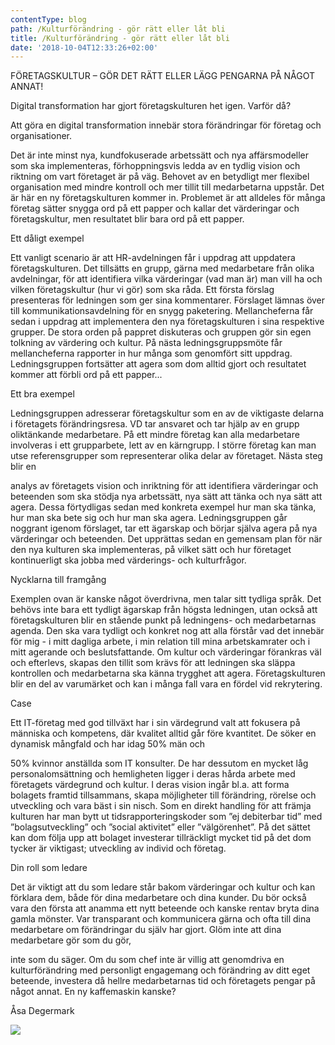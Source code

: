 ```yaml
---
contentType: blog
path: /Kulturförändring - gör rätt eller låt bli
title: /Kulturförändring - gör rätt eller låt bli
date: '2018-10-04T12:33:26+02:00'
---
```

FÖRETAGSKULTUR – GÖR DET RÄTT ELLER LÄGG PENGARNA PÅ NÅGOT ANNAT!



Digital transformation har gjort företagskulturen het igen. Varför då?

Att göra en digital transformation innebär stora förändringar för företag och organisationer. 

Det är inte minst nya, kundfokuserade arbetssätt och nya affärsmodeller som ska implementeras, förhoppningsvis ledda av en tydlig vision och riktning om vart företaget är på väg.  Behovet av en betydligt mer flexibel organisation med mindre kontroll och mer tillit till medarbetarna uppstår. Det är här en ny företagskulturen kommer in. Problemet är att alldeles för många företag sätter snygga ord på ett papper och kallar det värderingar och företagskultur, men resultatet blir bara ord på ett papper.  



Ett dåligt exempel

Ett vanligt scenario är att HR-avdelningen får i uppdrag att uppdatera företagskulturen. Det tillsätts en grupp, gärna med medarbetare från olika avdelningar, för att identifiera vilka värderingar (vad man är) man vill ha och vilken företagskultur (hur vi gör) som ska råda. Ett första förslag presenteras för ledningen som ger sina kommentarer. Förslaget lämnas över till kommunikationsavdelning för en snygg paketering. Mellancheferna får sedan i uppdrag att implementera den nya företagskulturen i sina respektive grupper. De stora orden på pappret diskuteras och gruppen gör sin egen tolkning av värdering och kultur. På nästa ledningsgruppsmöte får mellancheferna rapporter in hur många som genomfört sitt uppdrag. Ledningsgruppen fortsätter att agera som dom alltid gjort och resultatet kommer att förbli ord på ett papper... 



Ett bra exempel

Ledningsgruppen adresserar företagskultur som en av de viktigaste delarna i företagets förändringsresa. VD tar ansvaret och tar hjälp av en grupp oliktänkande medarbetare. På ett mindre företag kan alla medarbetare involveras i ett grupparbete, lett av en kärngrupp. I större företag kan man utse referensgrupper som representerar olika delar av företaget. Nästa steg blir en 

analys av företagets vision och inriktning för att identifiera värderingar och beteenden som ska stödja nya arbetssätt, nya sätt att tänka och nya sätt att agera. Dessa förtydligas sedan med konkreta exempel hur man ska tänka, hur man ska bete sig och hur man ska agera. Ledningsgruppen går noggrant igenom förslaget, tar ett ägarskap och börjar själva agera på nya värderingar och beteenden. Det upprättas sedan en gemensam plan för när den nya kulturen ska implementeras, på vilket sätt och hur företaget kontinuerligt ska jobba med värderings- och kulturfrågor.   



Nycklarna till framgång

Exemplen ovan är kanske något överdrivna, men talar sitt tydliga språk. Det behövs inte bara ett tydligt ägarskap från högsta ledningen, utan också att företagskulturen blir en stående punkt på ledningens- och medarbetarnas agenda. Den ska vara tydligt och konkret nog att alla förstår vad det innebär för mig - i mitt dagliga arbete, i min relation till mina arbetskamrater och i mitt agerande och beslutsfattande. Om kultur och värderingar förankras väl och efterlevs, skapas den tillit som krävs för att ledningen ska släppa kontrollen och medarbetarna ska känna trygghet att agera.  Företagskulturen blir en del av varumärket och kan i många fall vara en fördel vid rekrytering.  



Case

Ett IT-företag med god tillväxt har i sin värdegrund valt att fokusera på människa och kompetens, där kvalitet alltid går före kvantitet. De söker en dynamisk mångfald och har idag 50% män och 

50% kvinnor anställda som IT konsulter. De har dessutom en mycket låg personalomsättning och hemligheten ligger i deras hårda arbete med företagets värdegrund och kultur. I deras vision ingår bl.a. att forma bolagets framtid tillsammans, skapa möjligheter till förändring, rörelse och utveckling och vara bäst i sin nisch. Som en direkt handling för att främja kulturen har man bytt ut tidsrapporteringskoder som ”ej debiterbar tid” med ”bolagsutveckling” och ”social aktivitet” eller ”välgörenhet”. På det sättet kan dom följa upp att bolaget investerar tillräckligt mycket tid på det dom tycker är viktigast; utveckling av individ och företag. 



Din roll som ledare

Det är viktigt att du som ledare står bakom värderingar och kultur och kan förklara dem, både för dina medarbetare och dina kunder. Du bör också vara den första att anamma ett nytt beteende och kanske rentav bryta dina gamla mönster. Var transparant och kommunicera gärna och ofta till dina medarbetare om förändringar du själv har gjort. Glöm inte att dina medarbetare gör som du gör, 

inte som du säger. Om du som chef inte är villig att genomdriva en kulturförändring med personligt engagemang och förändring av ditt eget beteende, investera då hellre medarbetarnas tid och företagets pengar på något annat. En ny kaffemaskin kanske? 



Åsa Degermark 

![](/files/vägvisare-g-vare.jpg)
